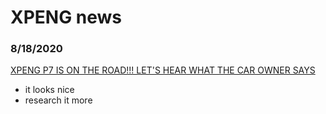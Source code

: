 # XPENG news


### 8/18/2020
[XPENG P7 IS ON THE ROAD!!! LET'S HEAR WHAT THE CAR OWNER SAYS](https://www.youtube.com/watch?v=P6oDoavCxxY)
- it looks nice
- research it more
